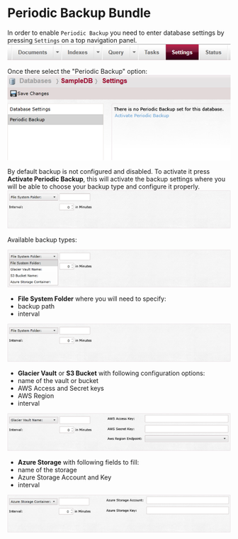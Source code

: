 # Periodic Backup Bundle

In order to enable `Periodic Backup` you need to enter database settings by pressing `Settings` on a top navigation panel.   
![Periodic Backup Fig 1](Images/studio_periodic_1.PNG)  

Once there select the "Periodic Backup" option:  
![Periodic Backup Fig 2](Images/studio_periodic_2.PNG)  

By default backup is not configured and disabled. To activate it press **Activate Periodic Backup**, this will activate the backup settings where you will be able to choose your backup type and configure it properly.
![Periodic Backup Fig 3](Images/studio_periodic_3.PNG)  

Available backup types:

![Periodic Backup Fig 4](Images/studio_periodic_4.PNG)  

- **File System Folder** where you will need to specify:
 - backup path   
 - interval  

![Periodic Backup Fig 5](Images/studio_periodic_5.PNG)  
 
- **Glacier Vault** or **S3 Bucket** with following configuration options:
 - name of the vault or bucket
 - AWS Access and Secret keys
 - AWS Region
 - interval  

![Periodic Backup Fig 6](Images/studio_periodic_6.PNG)  
 
- **Azure Storage** with following fields to fill:
 - name of the storage   
 - Azure Storage Account and Key
 - interval

![Periodic Backup Fig 7](Images/studio_periodic_7.PNG)  
